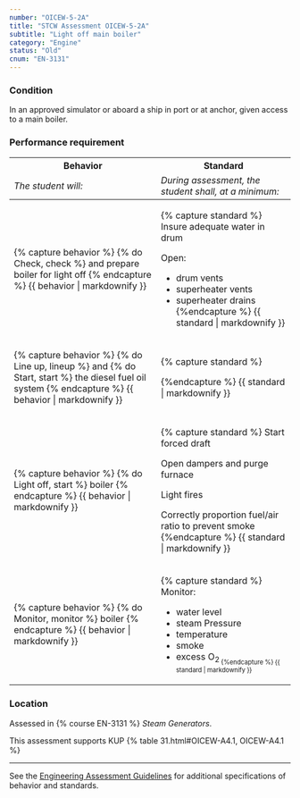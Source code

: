 ```yaml
---
number: "OICEW-5-2A"
title: "STCW Assessment OICEW-5-2A"
subtitle: "Light off main boiler"
category: "Engine"
status: "Old"
cnum: "EN-3131"
---
```

### Condition

In an approved simulator or aboard a ship in port or at anchor, given access to a main boiler.

### Performance requirement 

<table width='100%' class='Guidelines'>
 <thead>
 <tr>
     <th class='thirty'>Behavior</th>
     <th class='seventy'>Standard</th>
 </tr>
 <tr>
     <td><em>The student will:</em></td>
     <td><em>During assessment, the student shall, at a minimum:</em></td>
 </tr>
 </thead>
 <tbody>
 

<tr><td>

{% capture behavior %}
{% do Check, check %} and prepare boiler for light off
{% endcapture %}
{{ behavior | markdownify }}

</td><td>

{% capture standard %}
Insure adequate water in drum

Open:

  * drum vents
  * superheater vents
  * superheater drains
{%endcapture %}
{{ standard | markdownify }}

</td></tr>



<tr><td>

{% capture behavior %}
{% do Line up, lineup %} and {% do Start, start %} the diesel fuel oil system
{% endcapture %}
{{ behavior | markdownify }}

</td><td>

{% capture standard %}

{%endcapture %}
{{ standard | markdownify }}

</td></tr>



<tr><td>

{% capture behavior %}
{% do Light off, start %} boiler
{% endcapture %}
{{ behavior | markdownify }}

</td><td>

{% capture standard %}
Start forced draft

Open dampers and purge furnace

Light fires

Correctly proportion fuel/air ratio to prevent smoke
{%endcapture %}
{{ standard | markdownify }}

</td></tr>



<tr><td>

{% capture behavior %}
{% do Monitor, monitor %} boiler
{% endcapture %}
{{ behavior | markdownify }}

</td><td>

{% capture standard %}
Monitor:

  * water level
  * steam Pressure
  * temperature
  * smoke
  * excess O<sub>2<sub>
{%endcapture %}
{{ standard | markdownify }}

</td></tr>



 </tbody>
 </table>

### Location

Assessed in  {% course  EN-3131 %}  *Steam Generators*.

This assessment supports KUP {% table 31.html#OICEW-A4.1, OICEW-A4.1 %}

***



See the [Engineering Assessment Guidelines](guidelines) for additional specifications of behavior and standards.